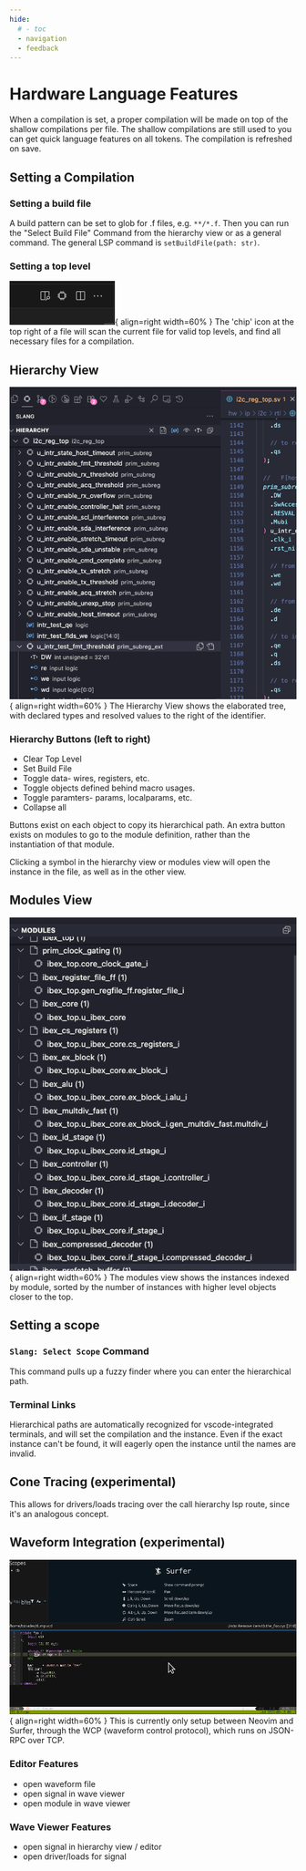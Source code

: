```yaml
---
hide:
  # - toc
  - navigation
  - feedback
---
```


# Hardware Language Features

When a compilation is set, a proper compilation will be made on top of the shallow compilations per file. The shallow compilations are still used to you can get quick language features on all tokens. The compilation is refreshed on save.

## Setting a Compilation


### Setting a build file
A build pattern can be set to glob for .f files, e.g. `**/*.f`. Then you can run the "Select Build File" Command from the hierarchy view or as a general command. The general LSP command is `setBuildFile(path: str)`.


### Setting a top level

![SetTopLevel](SetTopLevel.png){ align=right width=60% } The 'chip' icon at the top right of a file will scan the current file for valid top levels, and find all necessary files for a compilation.

## Hierarchy View

![HierarchyView](HierarchyView.png){ align=right width=60% } The Hierarchy View shows the elaborated tree, with declared types and resolved values to the right of the identifier.

### Hierarchy Buttons (left to right)
- Clear Top Level
- Set Build File
- Toggle data- wires, registers, etc.
- Toggle objects defined behind macro usages.
- Toggle paramters- params, localparams, etc.
- Collapse all

Buttons exist on each object to copy its hierarchical path.
An extra button exists on modules to go to the module definition, rather than the instantiation of that module.

Clicking a symbol in the hierarchy view or modules view will open the instance in the file, as well as in the other view.

## Modules View

![ModulesView](ModulesView.png){ align=right width=60% } The modules view shows the instances indexed by module, sorted by the number of instances with higher level objects closer to the top.

## Setting a scope 

### `Slang: Select Scope` Command

This command pulls up a fuzzy finder where you can enter the hierarchical path.

### Terminal Links

Hierarchical paths are automatically recognized for vscode-integrated terminals, and will set the compilation and the instance. Even if the exact instance can't be found, it will eagerly open the instance until the names are invalid.


## Cone Tracing (experimental)
This allows for drivers/loads tracing over the call hierarchy lsp route, since it's an analogous concept.


## Waveform Integration (experimental)

![WCP](wcp.gif){ align=right width=60% } This is currently only setup between Neovim and Surfer, through the WCP (waveform control protocol), which runs on JSON-RPC over TCP.

### Editor Features
- open waveform file
- open signal in wave viewer
- open module in wave viewer

### Wave Viewer Features
- open signal in hierarchy view / editor
- open driver/loads for signal
